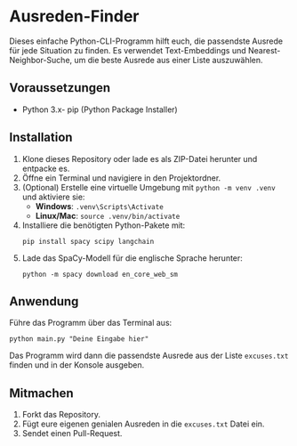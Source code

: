 Ausreden-Finder
===============

Dieses einfache Python-CLI-Programm hilft euch, die passendste Ausrede für jede Situation zu finden. Es verwendet Text-Embeddings und Nearest-Neighbor-Suche, um die beste Ausrede aus einer Liste auszuwählen.

Voraussetzungen
---------------

-   Python 3.x-   pip (Python Package Installer)

Installation
------------

1.  Klone dieses Repository oder lade es als ZIP-Datei herunter und entpacke es.
2.  Öffne ein Terminal und navigiere in den Projektordner.
3.  (Optional) Erstelle eine virtuelle Umgebung mit `python -m venv .venv` und aktiviere sie:
    -   **Windows**: `.venv\Scripts\Activate`
    -   **Linux/Mac**: `source .venv/bin/activate`
4. Installiere die benötigten Python-Pakete mit:
    ```shell
    pip install spacy scipy langchain
    ```
5. Lade das SpaCy-Modell für die englische Sprache herunter:
    ```shell
    python -m spacy download en_core_web_sm
    ```

Anwendung
---------

Führe das Programm über das Terminal aus:

```shell
python main.py "Deine Eingabe hier"
```

Das Programm wird dann die passendste Ausrede aus der Liste `excuses.txt` finden und in der Konsole ausgeben.

Mitmachen
---------

1.  Forkt das Repository.
2.  Fügt eure eigenen genialen Ausreden in die `excuses.txt` Datei ein.
3.  Sendet einen Pull-Request.